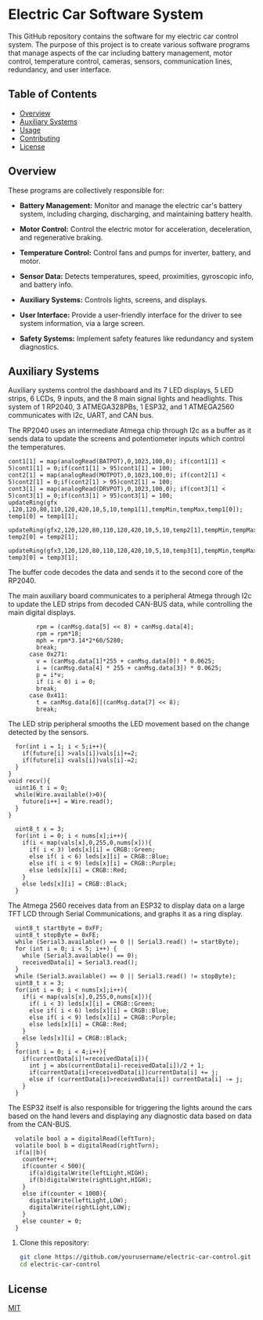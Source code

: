 # Electric Car Software System

This GitHub repository contains the software for my electric car control system. The purpose of this project is to create various software programs that manage aspects of the car including battery management, motor control, temperature control, cameras, sensors, communication lines, redundancy, and user interface.

## Table of Contents

- [Overview](#overview)
- [Auxiliary Systems](#auxiliary-systems)
- [Usage](#usage)
- [Contributing](#contributing)
- [License](#license)

## Overview

These programs are collectively responsible for:

- **Battery Management:** Monitor and manage the electric car's battery system, including charging, discharging, and maintaining battery health.

- **Motor Control:** Control the electric motor for acceleration, deceleration, and regenerative braking.

- **Temperature Control:** Control fans and pumps for inverter, battery, and motor.

- **Sensor Data:** Detects temperatures, speed, proximities, gyroscopic info, and battery info.

- **Auxiliary Systems:** Controls lights, screens, and displays.

- **User Interface:** Provide a user-friendly interface for the driver to see system information, via a large screen.

- **Safety Systems:** Implement safety features like redundancy and system diagnostics.


## Auxiliary Systems

Auxiliary systems control the dashboard and its 7 LED displays, 5 LED strips, 6 LCDs, 9 inputs, and the 8 main signal lights and headlights. This system of 1 RP2040, 3 ATMEGA328PBs, 1 ESP32, and 1 ATMEGA2560 communicates with I2c, UART, and CAN bus. 


The RP2040 uses an intermediate Atmega chip through I2c as a buffer as it sends data to update the screens and potentiometer inputs which control the temperatures. 

   ```
  cont1[1] = map(analogRead(BATPOT),0,1023,100,0); if(cont1[1] < 5)cont1[1] = 0;if(cont1[1] > 95)cont1[1] = 100;
  cont2[1] = map(analogRead(MOTPOT),0,1023,100,0); if(cont2[1] < 5)cont2[1] = 0;if(cont2[1] > 95)cont2[1] = 100;
  cont3[1] = map(analogRead(DRVPOT),0,1023,100,0); if(cont3[1] < 5)cont3[1] = 0;if(cont3[1] > 95)cont3[1] = 100;
  updateRing(gfx ,120,120,80,110,120,420,10,5,10,temp1[1],tempMin,tempMax,temp1[0]);
  temp1[0] = temp1[1];

  updateRing(gfx2,120,120,80,110,120,420,10,5,10,temp2[1],tempMin,tempMax,temp2[0]);
  temp2[0] = temp2[1];

  updateRing(gfx3,120,120,80,110,120,420,10,5,10,temp3[1],tempMin,tempMax,temp3[0]);
  temp3[0] = temp3[1];
   ``` 

The buffer code decodes the data and sends it to the second core of the RP2040.

The main auxiliary board communicates to a peripheral Atmega through I2c to update the LED strips from decoded CAN-BUS data, while controlling the main digital displays.

```case 0x330:
        rpm = (canMsg.data[5] << 8) + canMsg.data[4];
        rpm = rpm*18;
        mph = rpm*3.14*2*60/5280;
        break;
      case 0x271:
        v = (canMsg.data[1]*255 + canMsg.data[0]) * 0.0625;
        i = (canMsg.data[4] * 255 + canMsg.data[3]) * 0.0625;
        p = i*v;
        if (i < 0) i = 0; 
        break;
      case 0x411:
        t = canMsg.data[6]|(canMsg.data[7] << 8);
        break;

```
The LED strip peripheral smooths the LED movement based on the change detected by the sensors.

```
  for(int i = 1; i < 5;i++){
    if(future[i] >vals[i])vals[i]+=2;
    if(future[i] <vals[i])vals[i]-=2;
  }
}
void recv(){
  uint16_t i = 0;
  while(Wire.available()>0){
    future[i++] = Wire.read();
  }
}
```
```
  uint8_t x = 3;
  for(int i = 0; i < nums[x];i++){
    if(i < map(vals[x],0,255,0,nums[x])){
      if( i < 3) leds[x][i] = CRGB::Green;
      else if( i < 6) leds[x][i] = CRGB::Blue;
      else if( i < 9) leds[x][i] = CRGB::Purple;
      else leds[x][i] = CRGB::Red;
    }
    else leds[x][i] = CRGB::Black;
  }  
```

The Atmega 2560 receives data from an ESP32 to display data on a large TFT LCD through Serial Communications, and graphs it as a ring display. 
```
  uint8_t startByte = 0xFF;
  uint8_t stopByte = 0xFE;
  while (Serial3.available() == 0 || Serial3.read() != startByte);
  for (int i = 0; i < 5; i++) {
    while (Serial3.available() == 0);
    receivedData[i] = Serial3.read();
  }
  while (Serial3.available() == 0 || Serial3.read() != stopByte);
  uint8_t x = 3;
  for(int i = 0; i < nums[x];i++){
    if(i < map(vals[x],0,255,0,nums[x])){
      if( i < 3) leds[x][i] = CRGB::Green;
      else if( i < 6) leds[x][i] = CRGB::Blue;
      else if( i < 9) leds[x][i] = CRGB::Purple;
      else leds[x][i] = CRGB::Red;
    }
    else leds[x][i] = CRGB::Black;
  }
  for(int i = 0; i < 4;i++){
    if(currentData[i]!=receivedData[i]){
      int j = abs(currentData[i]-receivedData[i])/2 + 1;
      if(currentData[i]<receivedData[i])currentData[i] += j; 
      else if (currentData[i]>receivedData[i]) currentData[i] -= j; 
    }
  }
```

The ESP32 itself is also responsible for triggering the lights around the cars based on the hand levers and displaying any diagnostic data based on data from the CAN-BUS. 
```
  volatile bool a = digitalRead(leftTurn);
  volatile bool b = digitalRead(rightTurn);
  if(a||b){
    counter++;
    if(counter < 500){
      if(a)digitalWrite(leftLight,HIGH);
      if(b)digitalWrite(rightLight,HIGH);
    }
    else if(counter < 1000){
      digitalWrite(leftLight,LOW);
      digitalWrite(rightLight,LOW);
    }
    else counter = 0; 
  }
```


1. Clone this repository:

   ```bash
   git clone https://github.com/yourusername/electric-car-control.git
   cd electric-car-control
## License

[MIT](https://choosealicense.com/licenses/mit/)
